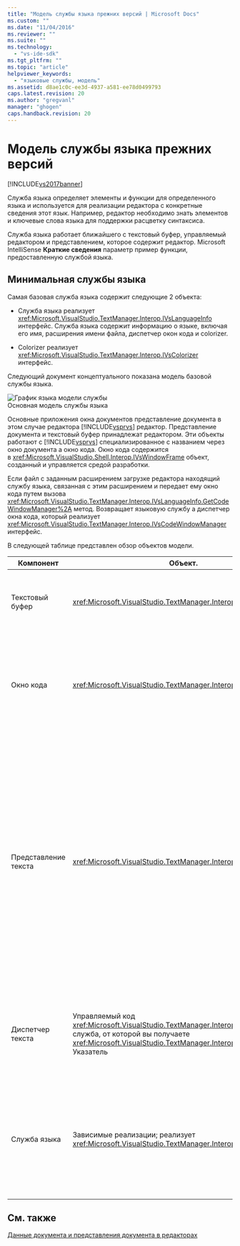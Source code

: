 ```yaml
---
title: "Модель службы языка прежних версий | Microsoft Docs"
ms.custom: ""
ms.date: "11/04/2016"
ms.reviewer: ""
ms.suite: ""
ms.technology: 
  - "vs-ide-sdk"
ms.tgt_pltfrm: ""
ms.topic: "article"
helpviewer_keywords: 
  - "языковые службы, модель"
ms.assetid: d8ae1c0c-ee3d-4937-a581-ee78d0499793
caps.latest.revision: 20
ms.author: "gregvanl"
manager: "ghogen"
caps.handback.revision: 20
---
```

# Модель службы языка прежних версий
[!INCLUDE[vs2017banner](../../code-quality/includes/vs2017banner.md)]

Служба языка определяет элементы и функции для определенного языка и используется для реализации редактора с конкретные сведения этот язык.  Например, редактор необходимо знать элементов и ключевые слова языка для поддержки расцветку синтаксиса.  
  
 Служба языка работает ближайшего с текстовый буфер, управляемый редактором и представлением, которое содержит редактор.  Microsoft IntelliSense **Краткие сведения** параметр пример функции, предоставленную службой языка.  
  
## Минимальная службы языка  
 Самая базовая служба языка содержит следующие 2 объекта:  
  
-   Служба языка реализует <xref:Microsoft.VisualStudio.TextManager.Interop.IVsLanguageInfo> интерфейс.  Служба языка содержит информацию о языке, включая его имя, расширения имени файла, диспетчер окон кода и colorizer.  
  
-   Colorizer реализует <xref:Microsoft.VisualStudio.TextManager.Interop.IVsColorizer> интерфейс.  
  
 Следующий документ концептуального показана модель базовой службы языка.  
  
 ![График языка модели службы](~/extensibility/media/vslanguageservicemodel.gif "vsLanguageServiceModel")  
Основная модель службы языка  
  
 Основные приложения окна документов представление документа в этом случае редактора [!INCLUDE[vsprvs](../../code-quality/includes/vsprvs_md.md)] редактор.  Представление документа и текстовый буфер принадлежат редактором.  Эти объекты работают с [!INCLUDE[vsprvs](../../code-quality/includes/vsprvs_md.md)] специализированное с названием через окно документа a окно кода.  Окно кода содержится в <xref:Microsoft.VisualStudio.Shell.Interop.IVsWindowFrame> объект, созданный и управляется средой разработки.  
  
 Если файл с заданным расширением загрузке редактора находящий службу языка, связанная с этим расширением и передает ему окно кода путем вызова <xref:Microsoft.VisualStudio.TextManager.Interop.IVsLanguageInfo.GetCodeWindowManager%2A> метод.  Возвращает языковую службу a диспетчер окна кода, который реализует <xref:Microsoft.VisualStudio.TextManager.Interop.IVsCodeWindowManager> интерфейс.  
  
 В следующей таблице представлен обзор объектов модели.  
  
|Компонент|Объект.|Функция|  
|---------------|-------------|-------------|  
|Текстовый буфер|<xref:Microsoft.VisualStudio.TextManager.Interop.VsTextBuffer>|Юникод чтения\/записи текстовый поток.  Текст может использовать другие кодировки.|  
|Окно кода|<xref:Microsoft.VisualStudio.TextManager.Interop.VsCodeWindow>|Окно документа, которая содержит один или несколько представления текста.  После [!INCLUDE[vsprvs](../../code-quality/includes/vsprvs_md.md)] в режиме MDI \(MDI\) окно кода дочерний элемент MDI.|  
|Представление текста|<xref:Microsoft.VisualStudio.TextManager.Interop.VsTextView>|Окно, которое позволяет пользователю перемещаться и просматривать текст с помощью клавиатуры и мыши.  Представление текста отображается пользователю как редактор.  Можно использовать представления текста в обычных окнах редактора окне выходные данные и окне интерпретация.  Кроме того, можно настроить одну или несколько представлений текста в окне кода.|  
|Диспетчер текста|Управляемый код <xref:Microsoft.VisualStudio.TextManager.Interop.SVsTextManager> служба, от которой вы получаете  <xref:Microsoft.VisualStudio.TextManager.Interop.IVsTextManager> Указатель|Компонент, который поддерживает общие сведения совместно используемого всеми компонентами, описанными ранее.|  
|Служба языка|Зависимые реализации; реализует <xref:Microsoft.VisualStudio.TextManager.Interop.IVsLanguageInfo>|Объект, который предоставляет редактор с данными о языковом как синтаксис при выборе, завершение выписки и проверка парности фигурных скобок.|  
  
## См. также  
 [Данные документа и представления документа в редакторах](../../extensibility/document-data-and-document-view-in-custom-editors.md)